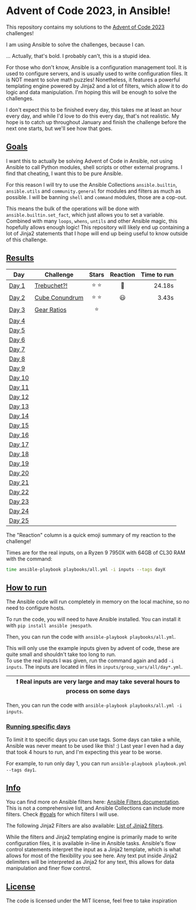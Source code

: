 Advent of Code 2023, in Ansible!
================================

This repository contains my solutions to the [Advent of Code 2023](https://adventofcode.com/2023) challenges!  

I am using Ansible to solve the challenges, because I can. 

... Actually, that's bold. I probably can't, this is a stupid idea.

For those who don't know, Ansible is a configuration management tool. It is used to configure servers, and is usually used to write configuration files. It is NOT meant to solve math puzzles!
Nonetheless, it features a powerful templating engine powered by Jinja2 and a lot of filters, which allow it to do logic and data manipulation. I'm hoping this will be enough to solve the challenges.

I don't expect this to be finished every day, this takes me at least an hour every day, and while I'd love to do this every day, that's not realistic. My hope is to catch up throughout January and finish the challenge before the next one starts, but we'll see how that goes.

## [Goals](#goals)
I want this to actually be solving Advent of Code in Ansible, not using Ansible to call Python modules, shell scripts or other external programs. I find that cheating, I want this to be pure Ansible.

For this reason I will try to use the Ansible Collections `ansible.builtin`, `ansible.utils` and `community.general` for modules and filters as much as possible. I will be banning `shell` and `command` modules, those are a cop-out.

This means the bulk of the operations will be done with `ansible.builtin.set_fact`, which just allows you to set a variable. Combined with many `loops`, `whens`, `untils` and other Ansible magic, this hopefully allows enough logic! This repository will likely end up containing a lot of Jinja2 statements that I hope will end up being useful to know outside of this challenge.

## [Results](#results)
Day | Challenge | Stars | Reaction | Time to run
----|------|:-----:|:---------:|-----------:
[Day 1](./roles/day1/tasks/main.yml) | [Trebuchet?!](https://adventofcode.com/2023/day/1) | ⭐ ⭐ | 🫠 | 24.18s
[Day 2](./roles/day2/tasks/main.yml) | [Cube Conundrum](https://adventofcode.com/2023/day/2) | ⭐ ⭐ | 😃 | 3.43s
[Day 3](./roles/day3/tasks/main.yml) | [Gear Ratios](https://adventofcode.com/2023/day/3) | ⭐ | |
[Day 4](./roles/day4/tasks/main.yml) | [](https://adventofcode.com/2023/day/4) | | |
[Day 5](./roles/day5/tasks/main.yml) | [](https://adventofcode.com/2023/day/5) | | |
[Day 6](./roles/day6/tasks/main.yml) | [](https://adventofcode.com/2023/day/6) | | |
[Day 7](./roles/day7/tasks/main.yml) | [](https://adventofcode.com/2023/day/7) | | |
[Day 8](./roles/day8/tasks/main.yml) | [](https://adventofcode.com/2023/day/8) | | |
[Day 9](./roles/day9/tasks/main.yml) | [](https://adventofcode.com/2023/day/9) | | |
[Day 10](./roles/day10/tasks/main.yml) | [](https://adventofcode.com/2023/day/10) | | |
[Day 11](./roles/day11/tasks/main.yml) | [](https://adventofcode.com/2023/day/11) | | |
[Day 12](./roles/day12/tasks/main.yml) | [](https://adventofcode.com/2023/day/12) | | |
[Day 13](./roles/day13/tasks/main.yml) | [](https://adventofcode.com/2023/day/13) | | |
[Day 14](./roles/day14/tasks/main.yml) | [](https://adventofcode.com/2023/day/14) | | |
[Day 15](./roles/day15/tasks/main.yml) | [](https://adventofcode.com/2023/day/15) | | |
[Day 16](./roles/day16/tasks/main.yml) | [](https://adventofcode.com/2023/day/16) | | |
[Day 17](./roles/day17/tasks/main.yml) | [](https://adventofcode.com/2023/day/17) | | |
[Day 18](./roles/day18/tasks/main.yml) | [](https://adventofcode.com/2023/day/18) | | |
[Day 19](./roles/day19/tasks/main.yml) | [](https://adventofcode.com/2023/day/19) | | |
[Day 20](./roles/day20/tasks/main.yml) | [](https://adventofcode.com/2023/day/20) | | |
[Day 21](./roles/day21/tasks/main.yml) | [](https://adventofcode.com/2023/day/21) | | |
[Day 22](./roles/day22/tasks/main.yml) | [](https://adventofcode.com/2023/day/22) | | |
[Day 23](./roles/day23/tasks/main.yml) | [](https://adventofcode.com/2023/day/23) | | |
[Day 24](./roles/day24/tasks/main.yml) | [](https://adventofcode.com/2023/day/24) | | |
[Day 25](./roles/day25/tasks/main.yml) | [](https://adventofcode.com/2023/day/25) | | |

The "Reaction" column is a quick emoji summary of my reaction to the challenge!

Times are for the real inputs, on a Ryzen 9 7950X with 64GB of CL30 RAM with the command:
```bash
time ansible-playbook playbooks/all.yml -i inputs --tags dayX
```

## [How to run](#how-to-run)
The Ansible code will run completely in memory on the local machine, so no need to configure hosts.  

To run the code, you will need to have Ansible installed. You can install it with `pip install ansible jmespath`.  

Then, you can run the code with `ansible-playbook playbooks/all.yml`.  

This will only use the example inputs given by advent of code, these are quite small and shouldn't take too long to run.  
To use the real inputs I was given, run the command again and add `-i inputs`. The inputs are located in files in `inputs/group_vars/all/day*.yml`.  

| :exclamation:  Real inputs are very large and may take several hours to process on some days  |
|-----------------------------------------------------------------------------------------------|

Then, you can run the code with `ansible-playbook playbooks/all.yml -i inputs`.  

### [Running specific days](#running-specific-days)
To limit it to specific days you can use tags. Some days can take a while, Ansible was never meant to be used like this! :​)
Last year I even had a day that took 4 hours to run, and I'm expecting this year to be worse.

For example, to run only day 1, you can run `ansible-playbook playbook.yml --tags day1`.  

## [Info](#info)
You can find more on Ansible filters here: [Ansible Filters documentation](https://docs.ansible.com/ansible/latest/user_guide/playbooks_filters.html).  
This is not a comprehensive list, and Ansible Collections can include more filters. Check [#goals](#goals) for which filters I will use.  

The following Jinja2 Filters are also available: [List of Jinja2 filters](https://jinja.palletsprojects.com/en/3.1.x/templates/#list-of-builtin-filters).  

While the filters and Jinja2 templating engine is primarily made to write configuration files, it is available in-line in Ansible tasks. Ansible's flow control statements interpret the input as a Jinja2 template, which is what allows for most of the flexibility you see here. Any text put inside Jinja2 delimiters will be interpreted as Jinja2 for any text, this allows for data manipulation and finer flow control.  

## [License](#license)
The code is licensed under the MIT license, feel free to take inspiration
